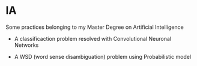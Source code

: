 # IA
Some practices belonging to my Master Degree on Artificial Intelligence

- A classificaction problem resolved with Convolutional Neuronal Networks

- A WSD (word sense disambiguation) problem using Probabilistic model 
